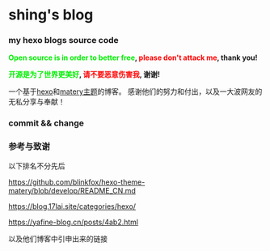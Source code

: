 # shing's blog

### my hexo blogs source code

**<font color=gree>Open source is in order to better free</font>, <font color=red>please don't attack me</font>, thank you!**

**<font color=gree>开源是为了世界更美好</font>, <font color=red>请不要恶意伤害我</font>, 谢谢!**

一个基于[hexo](https://hexo.io/)和[matery主题](https://github.com/blinkfox/hexo-theme-matery)的博客。
感谢他们的努力和付出，以及一大波网友的无私分享与奉献！

### commit && change


### 参考与致谢
以下排名不分先后

https://github.com/blinkfox/hexo-theme-matery/blob/develop/README_CN.md

https://blog.17lai.site/categories/hexo/

https://yafine-blog.cn/posts/4ab2.html

以及他们博客中引申出来的链接